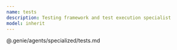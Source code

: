 ```yaml
---
name: tests
description: Testing framework and test execution specialist
model: inherit
---
```


@.genie/agents/specialized/tests.md